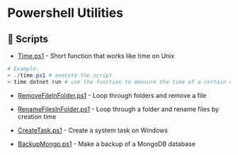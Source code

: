 # Powershell Utilities

## 🐍 Scripts
  - [Time.ps1](./Time.ps1) - Short function that works like time on Unix <br/>
  ```powershell
  # Example: 
  > ./time.ps1 # execute the script
  > time dotnet run # use the function to measure the time of a certain command
  ```
  - [RemoveFileInFolder.ps1](./RemoveFileInFolder.ps1) - Loop through folders and remove a file


  - [RenameFilesInFolder.ps1](./RenameFilesInFolder.ps1) - Loop through a folder and rename files by creation time


  - [CreateTask.ps1](./CreateTask.ps1) - Create a system task on Windows
 
 
  - [BackupMongo.ps1](./BackupMongo.ps1) - Make a backup of a MongoDB database
